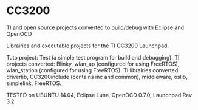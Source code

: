 CC3200
======

TI and open source projects converted to build/debug with Eclipse and OpenOCD

Librairies and executable projects for the TI CC3200 Launchpad.

Tuto project: Test (a simple test program for build and debugging). TI projects converted: Blinky, wlan_ap (configured for using FreeRTOS), wlan_station (configured for using FreeRTOS). TI librairies converted: driverlib, CC3200include (contains inc and common), middleware, oslib, simplelink, FreeRTOS.

TESTED on UBUNTU 14.04, Eclipse Luna, OpenOCD 0.7.0, Launchpad Rev 3.2

